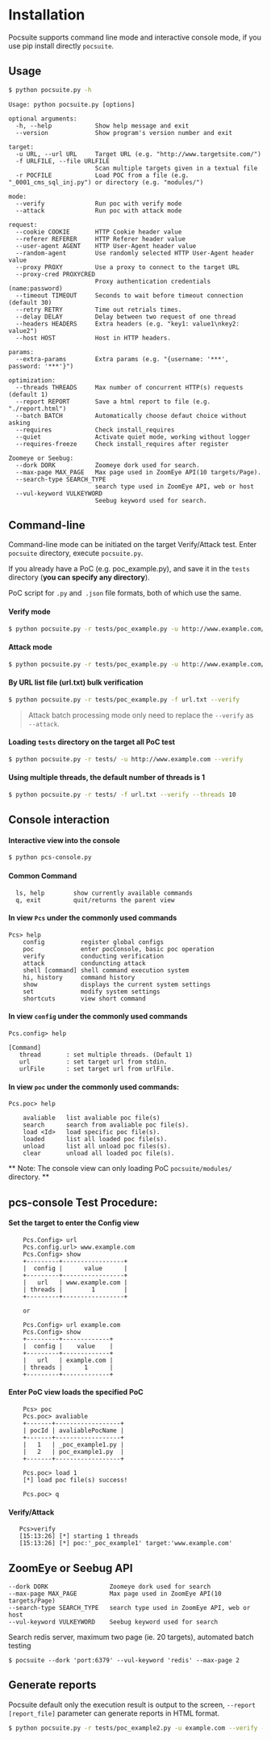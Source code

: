# Installation

Pocsuite supports command line mode and interactive console mode, if you use pip install directly `pocsuite`.


## Usage

``` bash
$ python pocsuite.py -h
```

```
Usage: python pocsuite.py [options]

optional arguments:
  -h, --help            Show help message and exit
  --version             Show program's version number and exit

target:
  -u URL, --url URL     Target URL (e.g. "http://www.targetsite.com/")
  -f URLFILE, --file URLFILE
                        Scan multiple targets given in a textual file
  -r POCFILE            Load POC from a file (e.g. "_0001_cms_sql_inj.py") or directory (e.g. "modules/")

mode:
  --verify              Run poc with verify mode
  --attack              Run poc with attack mode

request:
  --cookie COOKIE       HTTP Cookie header value
  --referer REFERER     HTTP Referer header value
  --user-agent AGENT    HTTP User-Agent header value
  --random-agent        Use randomly selected HTTP User-Agent header value
  --proxy PROXY         Use a proxy to connect to the target URL
  --proxy-cred PROXYCRED
                        Proxy authentication credentials (name:password)
  --timeout TIMEOUT     Seconds to wait before timeout connection (default 30)
  --retry RETRY         Time out retrials times.
  --delay DELAY         Delay between two request of one thread
  --headers HEADERS     Extra headers (e.g. "key1: value1\nkey2: value2")
  --host HOST           Host in HTTP headers.

params:
  --extra-params        Extra params (e.g. "{username: '***', password: '***'}")

optimization:
  --threads THREADS     Max number of concurrent HTTP(s) requests (default 1)
  --report REPORT       Save a html report to file (e.g. "./report.html")
  --batch BATCH         Automatically choose defaut choice without asking
  --requires            Check install_requires
  --quiet               Activate quiet mode, working without logger
  --requires-freeze     Check install_requires after register

Zoomeye or Seebug:
  --dork DORK           Zoomeye dork used for search.
  --max-page MAX_PAGE   Max page used in ZoomEye API(10 targets/Page).
  --search-type SEARCH_TYPE
                        search type used in ZoomEye API, web or host
  --vul-keyword VULKEYWORD
                        Seebug keyword used for search.
```

## Command-line

Command-line mode can be initiated on the target Verify/Attack test. Enter `pocsuite` directory, execute `pocsuite.py`.

If you already have a PoC (e.g. poc_example.py), and save it in the `tests` directory (**you can specify any directory**).

PoC script for `.py` and` .json` file formats, both of which use the same.

#### Verify mode

``` bash
$ python pocsuite.py -r tests/poc_example.py -u http://www.example.com/ --verify
```

#### Attack mode

``` bash
$ python pocsuite.py -r tests/poc_example.py -u http://www.example.com/ --attack
```

#### By URL list file (url.txt) bulk verification

``` bash
$ python pocsuite.py -r tests/poc_example.py -f url.txt --verify
```

> Attack batch processing mode only need to replace the ```--verify``` as ``` --attack```.


#### Loading `tests` directory on the target all PoC test

``` bash
$ python pocsuite.py -r tests/ -u http://www.example.com --verify
```

#### Using multiple threads, the default number of threads is 1

``` bash
$ python pocsuite.py -r tests/ -f url.txt --verify --threads 10
```

## Console interaction

#### Interactive view into the console

``` bash
$ python pcs-console.py
```

#### Common Command

```
  ls, help        show currently available commands
  q, exit         quit/returns the parent view
```

#### In view `Pcs` under the commonly used commands

```
Pcs> help
    config          register global configs
    poc             enter pocConsole, basic poc operation
    verify          conducting verification
    attack          conduncting attack
    shell [command] shell command execution system
    hi, history     command history
    show            displays the current system settings
    set             modify system settings
    shortcuts       view short command
```

#### In view `config` under the commonly used commands

```
Pcs.config> help

[Command]
   thread       : set multiple threads. (Default 1)
   url          : set target url from stdin.
   urlFile      : set target url from urlFile.
```

#### In view `poc` under the commonly used commands:

```
Pcs.poc> help

    avaliable   list avaliable poc file(s)
    search      search from avaliable poc file(s).
    load <Id>   load specific poc file(s).
    loaded      list all loaded poc file(s).
    unload      list all unload poc files(s).
    clear       unload all loaded poc file(s).
```

** Note: The console view can only loading PoC  `pocsuite/modules/` directory. **

## pcs-console Test Procedure:

#### Set the target to enter the Config view

```
    Pcs.Config> url
    Pcs.config.url> www.example.com
    Pcs.Config> show
    +---------+-----------------+
    |  config |      value      |
    +---------+-----------------+
    |   url   | www.example.com |
    | threads |        1        |
    +---------+-----------------+
    
    or
    
    Pcs.Config> url example.com
    Pcs.Config> show
    +---------+-------------+
    |  config |    value    |
    +---------+-------------+
    |   url   | example.com |
    | threads |      1      |
    +---------+-------------+
```

#### Enter PoC view loads the specified PoC

```
    Pcs> poc
    Pcs.poc> avaliable
    +-------+------------------+
    | pocId | avaliablePocName |
    +-------+------------------+
    |   1   | _poc_example1.py |
    |   2   | poc_example1.py  |
    +-------+------------------+

    Pcs.poc> load 1
    [*] load poc file(s) success!

    Pcs.poc> q
```

#### Verify/Attack

```
   Pcs>verify
   [15:13:26] [*] starting 1 threads
   [15:13:26] [*] poc:'_poc_example1' target:'www.example.com'
```

## ZoomEye or Seebug API

```
--dork DORK                 Zoomeye dork used for search
--max-page MAX_PAGE         Max page used in ZoomEye API(10 targets/Page)
--search-type SEARCH_TYPE   search type used in ZoomEye API, web or host
--vul-keyword VULKEYWORD    Seebug keyword used for search
```

Search redis server, maximum two page (ie. 20 targets), automated batch testing

```
$ pocsuite --dork 'port:6379' --vul-keyword 'redis' --max-page 2
```

## Generate reports

Pocsuite default only the execution result is output to the screen, `--report [report_file]` parameter can generate reports in HTML format.

``` bash
$ python pocsuite.py -r tests/poc_example2.py -u example.com --verify --report /tmp/report.html
```
